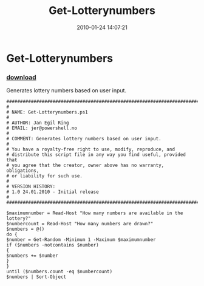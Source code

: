 ﻿---
pid:            1605
poster:         Jan Egil Ring
title:          Get-Lotterynumbers
date:           2010-01-24 14:07:21
format:         posh
parent:         0
parent:         0

---

# Get-Lotterynumbers

### [download](1605.ps1)

Generates lottery numbers based on user input.

```posh
###########################################################################
#
# NAME: Get-Lotterynumbers.ps1
#
# AUTHOR: Jan Egil Ring
# EMAIL: jer@powershell.no
#
# COMMENT: Generates lottery numbers based on user input.
#
# You have a royalty-free right to use, modify, reproduce, and
# distribute this script file in any way you find useful, provided that
# you agree that the creator, owner above has no warranty, obligations,
# or liability for such use.
#
# VERSION HISTORY:
# 1.0 24.01.2010 - Initial release
#
###########################################################################

$maximumnumber = Read-Host "How many numbers are available in the lottery?"
$numbercount = Read-Host "How many numbers are drawn?"
$numbers = @()
do {
$number = Get-Random -Minimum 1 -Maximum $maximumnumber
if ($numbers -notcontains $number)
{
$numbers += $number
}
}
until ($numbers.count -eq $numbercount)
$numbers | Sort-Object
```
